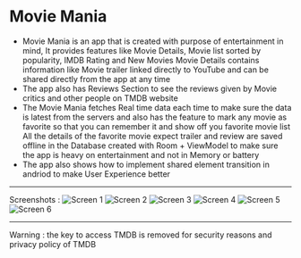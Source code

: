 # Movie Mania
- Movie Mania is an app that is created with purpose of entertainment in mind, It provides features like Movie Details, Movie list sorted by popularity, IMDB Rating and New Movies
Movie Details contains information like Movie trailer linked directly to YouTube and can be shared directly from the app at any time 
- The app also has Reviews Section to see the reviews given by Movie critics and other people on TMDB website
- The Movie Mania fetches Real time data each time to make sure the data is latest from the servers and also has the feature to mark any movie as favorite so that you can remember it and show off you favorite movie list All the details of the favorite movie expect trailer and review are saved offline in the Database created with Room + ViewModel to make sure the app is heavy on entertainment and not in Memory or battery 
- The app also shows how to implement shared element transition in andriod to make User Experience better
***
Screenshots : 
![Screen 1](https://github.com/PranavVyas/PopularMovies/blob/master/Screenshots/movie_mania_1.png)
![Screen 2](https://github.com/PranavVyas/PopularMovies/blob/master/Screenshots/movie_mania_2.png)
![Screen 3](https://github.com/PranavVyas/PopularMovies/blob/master/Screenshots/movie_mania_3.png)
![Screen 4](https://github.com/PranavVyas/PopularMovies/blob/master/Screenshots/movie_mania_4.png)
![Screen 5](https://github.com/PranavVyas/PopularMovies/blob/master/Screenshots/movie_mania_6.png)
![Screen 6](https://github.com/PranavVyas/PopularMovies/blob/master/Screenshots/movie_mania_7.png)
***
Warning : the key to access TMDB is removed for security reasons and privacy policy of TMDB
